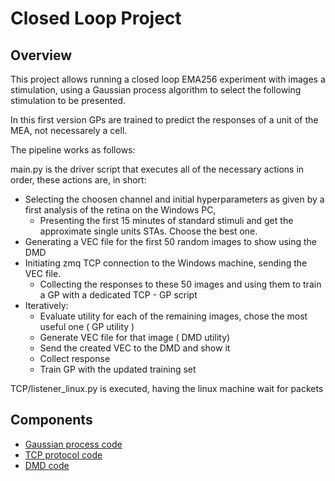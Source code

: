 # Closed Loop Project

## Overview
This project allows running a closed loop EMA256 experiment with images a stimulation, using a Gaussian process algorithm to select the following stimulation to be presented. 

In this first version GPs are trained to predict the responses of a unit of the MEA, not necessarely a cell.

The pipeline works as follows:

main.py is the driver script that executes all of the necessary actions in order, these actions are, in short:

- Selecting the choosen channel and initial hyperparameters as given by a first analysis of the retina on the Windows PC,
    - Presenting the first 15 minutes of standard stimuli and get the approximate single units STAs. Choose the best one.
- Generating a VEC file for the first 50 random images to show using the DMD
- Initiating zmq TCP connection to the Windows machine, sending the VEC file.
    - Collecting the responses to these 50 images and using them to train a GP with a dedicated TCP - GP script
- Iteratively:
    - Evaluate utility for each of the remaining images, chose the most useful one ( GP utility )
    - Generate VEC file for that image ( DMD utility)
    - Send the created VEC to the DMD and show it
    - Collect response
    - Train GP with the updated training set

TCP/listener_linux.py is executed, having the linux machine wait for packets

## Components
- [Gaussian process code](docs/GP.md)
- [TCP protocol code](docs/TCP.md)
- [DMD code](docs/DMD.md)